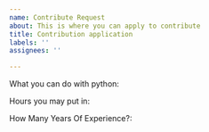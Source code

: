 ```yaml
---
name: Contribute Request
about: This is where you can apply to contribute
title: Contribution application
labels: ''
assignees: ''

---
```


What you can do with python:

Hours you may put in:

How Many Years Of Experience?:
